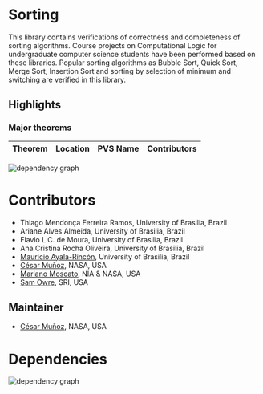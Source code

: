 # Sorting

This library contains verifications of correctness and completeness of sorting algorithms. 
Course projects on Computational Logic for undergraduate computer science  students have been performed based on these libraries. 
Popular sorting algorithms as Bubble Sort, Quick Sort, Merge Sort, Insertion Sort and sorting by selection of minimum and switching are verified in this library.

## Highlights

### Major theorems

| Theorem | Location | PVS Name | Contributors |
| --- | --- | --- | --- |


![dependency graph](./sorting-zoomed.svg "Dependency Graph")

# Contributors
* Thiago Mendonça Ferreira Ramos, University of Brasilia, Brazil
* Ariane Alves Almeida, University of Brasilia, Brazil
* Flavio L.C. de Moura, University of Brasilia, Brazil
* Ana Cristina Rocha Oliveira, University of Brasilia, Brazil
* [Mauricio Ayala-Rincón](http://www.mat.unb.br/~ayala), University of Brasilia, Brazil
* [César Muñoz](http://shemesh.larc.nasa.gov/people/cam), NASA, USA
* [Mariano Moscato](https://www.nianet.org/directory/research-staff/mariano-moscato/), NIA & NASA, USA
* [Sam Owre](http://www.csl.sri.com/users/owre), SRI, USA

## Maintainer
* [César Muñoz](http://shemesh.larc.nasa.gov/people/cam), NASA, USA

# Dependencies
![dependency graph](./sorting.svg "Dependency Graph")
